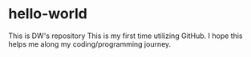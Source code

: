 # hello-world
This is DW's repository
This is my first time utilizing GitHub.  I hope this helps me along my coding/programming journey.
